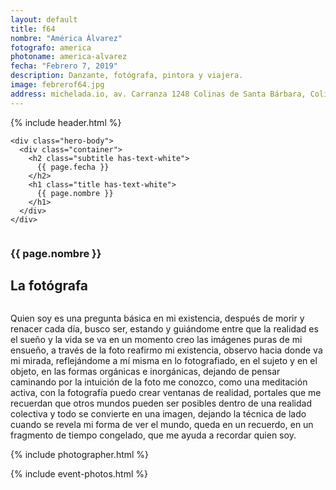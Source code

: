 ```yaml
---
layout: default
title: f64
nombre: "América Álvarez"
fotografo: america
photoname: america-alvarez
fecha: "Febrero 7, 2019"
description: Danzante, fotógrafa, pintora y viajera.
image: febrerof64.jpg
address: michelada.io, av. Carranza 1248 Colinas de Santa Bárbara, Colima.
---
```

<div class="parallax-container">
  <section class="hero is-large has-text-centered parallax intro intro-america">
    {% include header.html %}
  
    <div class="hero-body">
      <div class="container">
        <h2 class="subtitle has-text-white">
          {{ page.fecha }}
        </h2>
        <h1 class="title has-text-white">
          {{ page.nombre }}
        </h1>
      </div>
    </div>
  </section>

  <section id="f64" class="hero is-white f64">
    <div class="hero-body">
      <div class="columns">
        <div class="column">
          <div class="column is-three-fifths">
            <h3>{{ page.nombre }}</h3>
            <h1>La fotógrafa</h1>
          </div>
          <div class="column is-three-fifths">
            <p>
            Quien soy es una pregunta básica en mi existencia, después de morir y renacer cada día, busco ser, estando y guiándome entre que la realidad es el sueño y la vida se va en un momento creo las imágenes puras de mi ensueño, a través de la foto reafirmo mi existencia, observo hacia donde va mi mirada, reflejándome a mí misma en lo fotografiado, en el sujeto y en el objeto, en las formas orgánicas e inorgánicas, dejando de pensar caminando por la intuición de la foto me conozco, como una meditación activa, con la fotografía puedo crear ventanas de realidad, portales que me recuerdan que otros mundos pueden ser posibles dentro de una realidad colectiva y todo se convierte en una imagen, dejando la técnica de lado cuando se revela mi forma de ver el mundo, queda en un recuerdo, en un fragmento de tiempo congelado, que me ayuda a recordar quien soy.
            </p>
          </div>
        </div>
      </div>
    </div>
  </section>
  
  <section class="hero is-white event">
    <div class="hero-body">
      <a name="eventos"></a>
      {% include photographer.html %}
    </div>
  </section>
  
  {% include event-photos.html %}
</div>